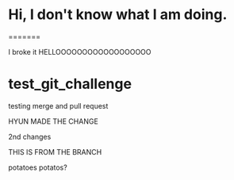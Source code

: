 
# Hi, I don't know what I am doing. 
=======

I broke it
HELLOOOOOOOOOOOOOOOOOO
# test_git_challenge
testing merge and pull request

HYUN MADE THE CHANGE

2nd changes

THIS IS FROM THE BRANCH

potatoes potatos? 
